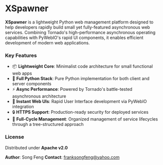 # XSpawner



**XSpawner** is a lightweight Python web management platform designed to help developers rapidly build small yet fully-featured asynchronous web services. Combining Tornado's high-performance asynchronous operating capabilities with PyWebIO's rapid UI components, it enables efficient development of modern web applications.

### Key Features



- 📦 **Lightweight Core**: Minimalist code architecture for small functional web apps
- 🐍 **Full Python Stack**: Pure Python implementation for both client and server components
- ⚡ **Async Performance**: Powered by Tornado's battle-tested asynchronous architecture
- 🎨 **Instant Web UIs**: Rapid User Interface development via PyWebIO integration
- 🔒 **HTTPS Support**: Production-ready security for deployed services
- 🔁 **Full-Cycle Management**: Organized management of service lifecycles through a tree-structured approach

### License



Distributed under **Apache v2.0**

**Author**: Song Feng
**Contact**: [franksongfeng@yahoo.com](mailto:franksongfeng@yahoo.com)


